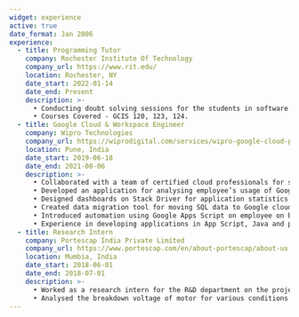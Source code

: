 ```yaml
---
widget: experience
active: true
date_format: Jan 2006
experience:
  - title: Programming Tutor
    company: Rochester Institute Of Technology
    company_url: https://www.rit.edu/
    location: Rochester, NY
    date_start: 2022-01-14
    date_end: Present
    description: >-
      • Conducting doubt solving sessions for the students in software development and problem-solving course in Java and Python.
      • Courses Covered - GCIS 120, 123, 124.
  - title: Google Cloud & Workspace Engineer
    company: Wipro Technologies
    company_url: https://wiprodigital.com/services/wipro-google-cloud-platform-services/
    location: Pune, India
    date_start: 2019-06-18
    date_end: 2021-08-06
    description: >- 
      • Collaborated with a team of certified cloud professionals for supporting customers in Cloud migration.
      • Developed an application for analysing employee’s usage of Google workspace products to reduce the licensing cost by 5% using Python and Google API's.
      • Designed dashboards on Stack Driver for application statistics integrated with alert system to monitor latency and maintain SLA.
      • Created data migration tool for moving SQL data to Google cloud, using Google Dataproc, implemented the tool for MYSQL, PostgreSQL and Oracle DB.
      • Introduced automation using Google Apps Script on employee on boarding and leaving.
      • Experience in developing applications in App Script, Java and python with deployment in Kubernetes.
  - title: Research Intern
    company: Portescap India Private Limited
    company_url: https://www.portescap.com/en/about-portescap/about-us
    location: Mumbia, India
    date_start: 2018-06-01
    date_end: 2018-07-01
    description: >-
      • Worked as a research intern for the R&D department on the project to design guidelines for insulation resistance test methods for miniature motors.
      • Analysed the breakdown voltage of motor for various conditions as per latest IEC and IEEE norms to increase product reliability to satisfy internationally recognized         standards. Based on the results, updated the company's testing guidelines.    
---
```

